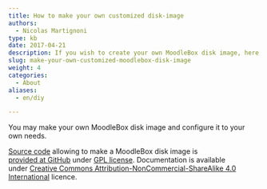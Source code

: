 ```yaml
---
title: How to make your own customized disk-image
authors:
  - Nicolas Martignoni
type: kb
date: 2017-04-21
description: If you wish to create your own MoodleBox disk image, here is the desired information
slug: make-your-own-customized-moodlebox-disk-image
weight: 4
categories:
  - About
aliases:
  - en/diy

---
```

You may make your own MoodleBox disk image and configure it to your own needs.

[Source code][1] allowing to make a MoodleBox disk image is [provided at GitHub][1] under [GPL license][2]. Documentation is available under [Creative Commons Attribution-NonCommercial-ShareAlike 4.0 International][3] licence.

 [1]: https://github.com/moodlebox/moodlebox
 [2]: https://www.gnu.org/licenses/gpl-3.0.en.html
 [3]: https://creativecommons.org/licenses/by-nc-sa/4.0/
